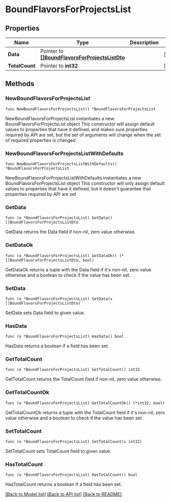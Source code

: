 # BoundFlavorsForProjectsList

## Properties

Name | Type | Description | Notes
------------ | ------------- | ------------- | -------------
**Data** | Pointer to [**[]BoundFlavorsForProjectsListDto**](BoundFlavorsForProjectsListDto.md) |  | [optional] 
**TotalCount** | Pointer to **int32** |  | [optional] 

## Methods

### NewBoundFlavorsForProjectsList

`func NewBoundFlavorsForProjectsList() *BoundFlavorsForProjectsList`

NewBoundFlavorsForProjectsList instantiates a new BoundFlavorsForProjectsList object
This constructor will assign default values to properties that have it defined,
and makes sure properties required by API are set, but the set of arguments
will change when the set of required properties is changed

### NewBoundFlavorsForProjectsListWithDefaults

`func NewBoundFlavorsForProjectsListWithDefaults() *BoundFlavorsForProjectsList`

NewBoundFlavorsForProjectsListWithDefaults instantiates a new BoundFlavorsForProjectsList object
This constructor will only assign default values to properties that have it defined,
but it doesn't guarantee that properties required by API are set

### GetData

`func (o *BoundFlavorsForProjectsList) GetData() []BoundFlavorsForProjectsListDto`

GetData returns the Data field if non-nil, zero value otherwise.

### GetDataOk

`func (o *BoundFlavorsForProjectsList) GetDataOk() (*[]BoundFlavorsForProjectsListDto, bool)`

GetDataOk returns a tuple with the Data field if it's non-nil, zero value otherwise
and a boolean to check if the value has been set.

### SetData

`func (o *BoundFlavorsForProjectsList) SetData(v []BoundFlavorsForProjectsListDto)`

SetData sets Data field to given value.

### HasData

`func (o *BoundFlavorsForProjectsList) HasData() bool`

HasData returns a boolean if a field has been set.

### GetTotalCount

`func (o *BoundFlavorsForProjectsList) GetTotalCount() int32`

GetTotalCount returns the TotalCount field if non-nil, zero value otherwise.

### GetTotalCountOk

`func (o *BoundFlavorsForProjectsList) GetTotalCountOk() (*int32, bool)`

GetTotalCountOk returns a tuple with the TotalCount field if it's non-nil, zero value otherwise
and a boolean to check if the value has been set.

### SetTotalCount

`func (o *BoundFlavorsForProjectsList) SetTotalCount(v int32)`

SetTotalCount sets TotalCount field to given value.

### HasTotalCount

`func (o *BoundFlavorsForProjectsList) HasTotalCount() bool`

HasTotalCount returns a boolean if a field has been set.


[[Back to Model list]](../README.md#documentation-for-models) [[Back to API list]](../README.md#documentation-for-api-endpoints) [[Back to README]](../README.md)


